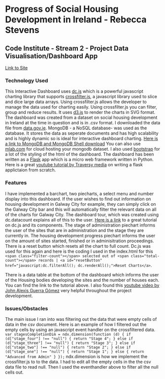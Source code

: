 # Progress of Social Housing Development in Ireland - Rebecca Stevens
## Code Institute - Stream 2 - Project Data Visualisation/Dashboard App

[Link to Site](https://boiling-basin-73569.herokuapp.com/)

### Technology Used
This Interactive Dashboard uses [dc.js](https://github.com/dc-js/dc.js/releases) which is a powerful javascript charting library that supports [crossfilter.js](https://github.com/crossfilter/crossfilter), a javascript library used to slice and dice large data arrays. Using crossfilter.js allows the developer to manage the data used for charting easily. Using crossfilter.js you can filter, group and reduce results. It uses [d3.js](https://d3js.org/) to render the charts in SVG format. 
The dashboard was created from a dataset on social housing development in Ireland at the time in question and is in .csv format. I downloaded the data file from [data.gov.ie](https://data.gov.ie/dataset?res_format=CSV&theme=Housing&page=7). 
MongoDB - a NoSQL database- was used as the database. It stores the data as seperate documents and has high scalability and is highly dynamic so is ideal for interactive dashboard charting. [Here is a link to MongoDB and MongoDB Shell download](https://www.mongodb.com/download-center) You can also use [mlab.com](https://mlab.com/) for cloud hosting your mongodb dataset. 
I also used [bootstrap](https://getbootstrap.com/docs/4.0/getting-started/download/) for a lot of the styling of the html of the dashboard.
The dashboard has been written as a [Flask](https://pypi.python.org/pypi/Flask) app which is a micro web framework written in Python. Here is a great [youtube tutorial by Traversy media](https://www.youtube.com/watch?v=zRwy8gtgJ1A&t=1074s) on writing a flask applictaion from scratch.

### Features

I have implemented a barchart, two piecharts, a select menu and number display into this dashboard. If the user wishes to find out information on housing development in Galway City for example, they can simply click on the Galway City bar and this will automatically filter the relevant data on all of the charts for Galway City. The dashboard tour, which was created using dc.datacount explains all of this to the user. [Here is a link](http://dc-js.github.io/dc.js/docs/stock.html) to a great tutorial on dc.js and its components.
The stage of administration piechart informs the user of the sites that are in administration and the stage they are currently in.
The housing development progress piechart informs the user on the amount of sites started, finished or in adminisitration proceedings.
There is a reset button which resets all the chart to full count. Dc.js was used for this again and here is the coding I used in the index.html for this  ```                    <span class="filter-count"></span> selected out of <span class="total-count"></span> records | <a id="resetButton"
                        href="javascript:dc.filterAll(); dc.renderAll();">Reset Charts</a>```.
                        
There is a data table at the bottom of the dashboard which informs the user of the Housing bodies developing the sites and the number of houses each. You can find the link to the tutorial above. I also found this [youtube video by John Alexis Guerra Gómez](https://www.youtube.com/watch?v=8TBh5ghRZrI&t=1224s) very helpful throughout the project development.


### Issues/Obstacles

The main issue I ran into was filtering out the data that were empty cells of data in the csv document. Here is an example of how I filtered out the empty cells by using an javascript event handler on the crossfiltered data. ```    var stagesCompletionDim = ndx.dimension(function (d) {
        if (d["stage_four"] !== "null") {
            return "Stage 4";
        } else if (d["stage_three"] !== "null") {
            return "Stage 3";
        } else if (d["stage_two"] !== "null") {
            return "Stage 2";
        } else if (d["stage_one"] !== "null") {
            return "Stage 1";
        } else {
            return "Advanced from Admin"
        }
    });```
ndx.dimension is how we implement the crossfilter.js to to the data. I had to edit all the empty cells in the  the csv data file to read null. Then I used the eventhandler above to filter all the null cells out.

















